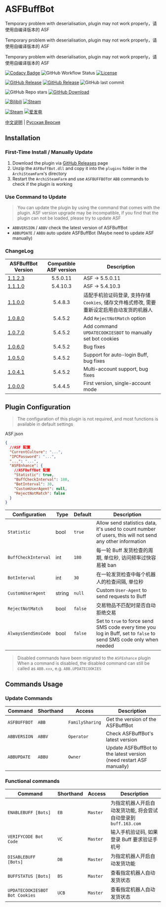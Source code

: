 # ASFBuffBot

Temporary problem with deserialisation, plugin may not work properly，请使用自编译版本的 ASF

Temporary problem with deserialisation, plugin may not work properly，请使用自编译版本的 ASF

Temporary problem with deserialisation, plugin may not work properly，请使用自编译版本的 ASF

[![Codacy Badge](https://app.codacy.com/project/badge/Grade/28d15406751f42f499e2f53fde5bb808)](https://www.codacy.com/gh/chr233/ASFBuffBot/dashboard)
![GitHub Workflow Status](https://img.shields.io/github/actions/workflow/status/chr233/ASFBuffBot/autobuild.yml?logo=github)
[![License](https://img.shields.io/github/license/chr233/ASFBuffBot?logo=apache)](https://github.com/chr233/ASFBuffBot/blob/master/license)

[![GitHub Release](https://img.shields.io/github/v/release/chr233/ASFBuffBot?logo=github)](https://github.com/chr233/ASFBuffBot/releases)
[![GitHub Release](https://img.shields.io/github/v/release/chr233/ASFBuffBot?include_prereleases&label=pre-release&logo=github)](https://github.com/chr233/ASFBuffBot/releases)
![GitHub last commit](https://img.shields.io/github/last-commit/chr233/ASFBuffBot?logo=github)

![GitHub Repo stars](https://img.shields.io/github/stars/chr233/ASFBuffBot?logo=github)
[![GitHub Download](https://img.shields.io/github/downloads/chr233/ASFBuffBot/total?logo=github)](https://img.shields.io/github/v/release/chr233/ASFBuffBot)

[![Bilibili](https://img.shields.io/badge/bilibili-Chr__-00A2D8.svg?logo=bilibili)](https://space.bilibili.com/5805394)
[![Steam](https://img.shields.io/badge/steam-Chr__-1B2838.svg?logo=steam)](https://steamcommunity.com/id/Chr_)

[![Steam](https://img.shields.io/badge/steam-donate-1B2838.svg?logo=steam)](https://steamcommunity.com/tradeoffer/new/?partner=221260487&token=xgqMgL-i)
[![爱发电](https://img.shields.io/badge/爱发电-chr__-ea4aaa.svg?logo=github-sponsors)](https://afdian.net/@chr233)

[中文说明](README.md) | [Русская Версия](README.ru.md)

## Installation

### First-Time Install / Manually Update

1. Download the plugin via [GitHub Releases](https://github.com/chr233/ASFBuffBot/releases) page
2. Unzip the `ASFBuffBot.dll` and copy it into the `plugins` folder in the `ArchiSteamFarm`'s directory
3. Restart the `ArchiSteamFarm` and use `ASFBUFFBOT`or `ABB` commands to check if the plugin is working

### Use Command to Update

> You can update the plugin by using the command that comes with the plugin.
> ASF version upgrade may be incompatible, if you find that the plugin can not be loaded, please try to update ASF

- `ABBVERSION` / `ABBV` check the latest version of ASFBuffBot
- `ABBUPDATE` / `ABBU` auto update ASFBuffBot (Maybe need to update ASF manually)

### ChangeLog

| ASFBuffBot Version                                                   | Compatible ASF version | Description                                                                                |
| -------------------------------------------------------------------- | :--------------------: | ------------------------------------------------------------------------------------------ |
| [1.1.2.3](https://github.com/chr233/ASFBuffBot/releases/tag/1.1.0.0) |        5.5.0.11        | ASF -> 5.5.0.11                                                                            |
| [1.1.1.0](https://github.com/chr233/ASFBuffBot/releases/tag/1.1.0.0) |        5.4.10.3        | ASF -> 5.4.10.3                                                                            |
| [1.1.0.0](https://github.com/chr233/ASFBuffBot/releases/tag/1.1.0.0) |        5.4.8.3         | 适配手机验证码登录, 支持存储 `Cookies`, 储存文件格式修改, 需要重新设定启用自动发货的机器人 |
| [1.0.8.0](https://github.com/chr233/ASFBuffBot/releases/tag/1.0.8.0) |        5.4.5.2         | Add `RejectNotMatch` option                                                                |
| [1.0.7.0](https://github.com/chr233/ASFBuffBot/releases/tag/1.0.7.0) |        5.4.5.2         | Add command `UPDATECOOKIESBOT` to manually set bot cookies                                 |
| [1.0.6.0](https://github.com/chr233/ASFBuffBot/releases/tag/1.0.6.0) |        5.4.5.2         | Bug fixes                                                                                  |
| [1.0.5.0](https://github.com/chr233/ASFBuffBot/releases/tag/1.0.5.0) |        5.4.5.2         | Support for auto-login Buff, bug fixes                                                     |
| [1.0.4.1](https://github.com/chr233/ASFBuffBot/releases/tag/1.0.4.1) |        5.4.5.2         | Multi-account support, bug fixes                                                           |
| [1.0.0.0](https://github.com/chr233/ASFBuffBot/releases/tag/1.0.0.0) |        5.4.4.5         | First version, single-account mode                                                         |

## Plugin Configuration

> The configuration of this plugin is not required, and most functions is available in default settings

ASF.json

```json
{
  //ASF 配置
  "CurrentCulture": "...",
  "IPCPassword": "...",
  "...": "...",
  "ASFEnhance": {
    //ASFBuffBot 配置
    "Statistic": true,
    "BuffCheckInterval": 180,
    "BotInterval": 30,
    "CustomUserAgent": null,
    "RejectNotMatch": false
  }
}
```

| Configuration       | Type   | Default | Description                                                                                                       |
| ------------------- | ------ | ------- | ----------------------------------------------------------------------------------------------------------------- |
| `Statistic`         | bool   | `true`  | Allow send statistics data, it's used to count number of users, this will not send any other information          |
| `BuffCheckInterval` | int    | `180`   | 每一轮 Buff 发货检查的周期, 单位秒, 访问频率过快容易被 ban                                                        |
| `BotInterval`       | int    | `30`    | 在一轮发货检查中每个机器人的检查间隔, 单位秒                                                                      |
| `CustomUserAgent`   | string | `null`  | Custom `User-Agent` to send requests to Buff                                                                      |
| `RejectNotMatch`    | bool   | `false` | 交易物品不匹配时是否自动拒绝交易                                                                                  |
| `AlwaysSendSmsCode` | bool   | `false` | Set to `true` to force send SMS code every time you log in Buff, set to `false` to send SMS code only when needed |

> Disabled commands have been migrated to the `ASFEnhance` plugin
> When a command is disabled, the disabled command can still be called as `ABB.xxx`, e.g. `ABB.UPDATECOOKIES`

## Commands Usage

### Update Commands

| Command      | Shorthand | Access          | Description                                                         |
| ------------ | --------- | --------------- | ------------------------------------------------------------------- |
| `ASFBUFFBOT` | `ABB`     | `FamilySharing` | Get the version of the ASFBuffBot                                   |
| `ABBVERSION` | `ABBV`    | `Operator`      | Check ASFBuffBot's latest version                                   |
| `ABBUPDATE`  | `ABBU`    | `Owner`         | Update ASFBuffBot to the latest version (need restart ASF manually) |

### Functional commands

| Command                        | Shorthand | Access   | Description                                                     |
| ------------------------------ | --------- | -------- | --------------------------------------------------------------- |
| `ENABLEBUFF [Bots]`            | `EB`      | `Master` | 为指定机器人开启自动发货功能, 将会尝试自动登录到 `buff.163.com` |
| `VERIFYCODE Bot Code`          | `VC`      | `Master` | 输入手机验证码, 如果登录 Buff 要求验证手机号                    |
| `DISABLEBUFF [Bots]`           | `DB`      | `Master` | 为指定机器人开启自动发货功能                                    |
| `BUFFSTATUS [Bots]`            | `BS`      | `Master` | 查看指定机器人自动发货状态                                      |
| `UPDATECOOKIESBOT Bot Cookies` | `UCB`     | `Master` | 查看指定机器人自动发货状态                                      |
